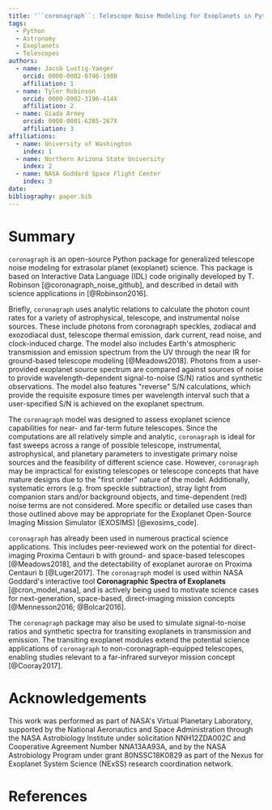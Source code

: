 ```yaml
---
title: '``coronagraph``: Telescope Noise Modeling for Exoplanets in Python'
tags:
  - Python
  - Astronomy
  - Exoplanets
  - Telescopes
authors:
  - name: Jacob Lustig-Yaeger
    orcid: 0000-0002-0746-1980
    affiliation: 1
  - name: Tyler Robinson
    orcid: 0000-0002-3196-414X
    affiliation: 2
  - name: Giada Arney
    orcid: 0000-0001-6285-267X
    affiliation: 3
affiliations:
  - name: University of Washington
    index: 1
  - name: Northern Arizona State University
    index: 2
  - name: NASA Goddard Space Flight Center
    index: 3
date:
bibliography: paper.bib
---
```


# Summary

``coronagraph`` is an open-source Python package for generalized telescope noise
modeling for extrasolar planet (exoplanet) science. This package is based on
Interactive Data Language (IDL) code originally developed by T. Robinson [@coronagraph_noise_github], and described in detail with science applications in [@Robinson2016].

Briefly, ``coronagraph`` uses analytic relations to calculate the photon count
rates for a variety of astrophysical, telescope, and
instrumental noise sources. These include photons from
coronagraph speckles, zodiacal and exozodiacal dust, telescope thermal emission,
dark current, read noise, and clock-induced charge.
The model also includes Earth's atmospheric
transmission and emission spectrum from the UV through the near IR for
ground-based telescope modeling [@Meadows2018]. Photons from a user-provided
exoplanet source spectrum are compared against sources of noise to provide
wavelength-dependent signal-to-noise (S/N) ratios and synthetic observations.
The model also features "reverse" S/N calculations, which provide the requisite
exposure times per wavelength interval such that a user-specified S/N is
achieved on the exoplanet spectrum.

The ``coronagraph`` model was designed to assess exoplanet science capabilities
for near- and far-term future telescopes. Since the computations are all
relatively simple and analytic, ``coronagraph`` is ideal for fast sweeps across
a range of possible telescope, instrumental, astrophysical, and planetary
parameters to investigate primary noise sources and the feasibility of different
science case. However, ``coronagraph`` may be impractical for existing
telescopes or telescope concepts that have mature designs due to the
"first order" nature of the model.
Additionally, systematic errors (e.g. from speckle subtraction), stray light
from companion stars and/or background objects, and time-dependent (red) noise
terms are not considered. More specific or detailed use cases than those
outlined above may be appropriate for the Exoplanet Open-Source Imaging Mission
Simulator (EXOSIMS) [@exosims_code].

``coronagraph`` has already been used in numerous practical science
applications. This includes peer-reviewed work on the potential for
direct-imaging Proxima Centauri b with ground- and space-based telescopes
[@Meadows2018], and the detectability of exoplanet aurorae on Proxima Centauri b
[@Luger2017]. The ``coronagraph`` model is used within NASA Goddard's
interactive tool **Coronagraphic Spectra of Exoplanets** [@cron_model_nasa],
and is actively being used to motivate science cases for next-generation,
space-based, direct-imaging mission concepts [@Mennesson2016; @Bolcar2016].

The ``coronagraph`` package may also be used to simulate signal-to-noise ratios
and synthetic spectra for transiting exoplanets in transmission and emission.
The transiting exoplanet modules extend the potential science applications of
``coronagraph`` to non-coronagraph-equipped telescopes, enabling studies
relevant to a far-infrared surveyor mission concept [@Cooray2017].

# Acknowledgements

This work was performed as part of NASA's Virtual Planetary Laboratory,
supported by the National Aeronautics and Space Administration through the NASA
Astrobiology Institute under solicitation NNH12ZDA002C and Cooperative Agreement
Number NNA13AA93A, and by the NASA Astrobiology Program under grant
80NSSC18K0829 as part of the Nexus for Exoplanet System Science (NExSS)
research coordination network.

# References
